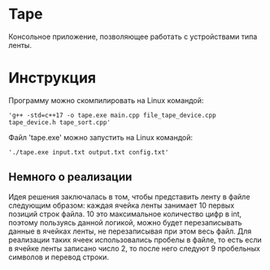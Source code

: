 # Tape

Консольное приложение, позволяющее работать с устройствами типа ленты.

# Инструкция

Программу можно скомпилировать на Linux командой:

    'g++ -std=c++17 -o tape.exe main.cpp file_tape_device.cpp tape_device.h tape_sort.cpp'

Файл 'tape.exe' можно запустить на Linux командой:

    './tape.exe input.txt output.txt config.txt'

## Немного о реализации
Идея решения заключалась в том, чтобы представить ленту в файле следующим образом:
каждая ячейка ленты занимает 10 первых позиций строк файла. 10 это максимальное количество цифр в int, 
поэтому пользуясь данной логикой, можно будет перезаписывать данные в ячейках ленты, 
не перезаписывая при этом весь файл. Для реализации таких ячеек использовались пробелы в файле, 
то есть если в ячейке ленты записано число 2, то после него следуют 9 пробельных символов и перевод строки.